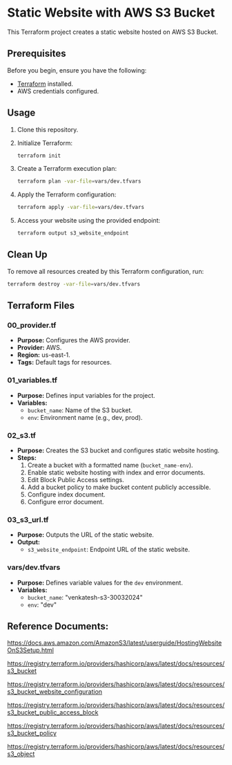 # Static Website with AWS S3 Bucket

This Terraform project creates a static website hosted on AWS S3 Bucket.


## Prerequisites

Before you begin, ensure you have the following:

- [Terraform](https://www.terraform.io/) installed.
- AWS credentials configured.

## Usage

1. Clone this repository.
2. Initialize Terraform:

    ```sh
    terraform init
    ```

3. Create a Terraform execution plan:

    ```sh
    terraform plan -var-file=vars/dev.tfvars
    ```

4. Apply the Terraform configuration:

    ```sh
    terraform apply -var-file=vars/dev.tfvars
    ```

5. Access your website using the provided endpoint:

    ```sh
    terraform output s3_website_endpoint
    ```

## Clean Up

To remove all resources created by this Terraform configuration, run:

```sh
terraform destroy -var-file=vars/dev.tfvars
```

## Terraform Files

### 00_provider.tf

- **Purpose:** Configures the AWS provider.
- **Provider:** AWS.
- **Region:** us-east-1.
- **Tags:** Default tags for resources.

### 01_variables.tf

- **Purpose:** Defines input variables for the project.
- **Variables:**
  - `bucket_name`: Name of the S3 bucket.
  - `env`: Environment name (e.g., dev, prod).

### 02_s3.tf

- **Purpose:** Creates the S3 bucket and configures static website hosting.
- **Steps:**
  1. Create a bucket with a formatted name (`bucket_name-env`).
  2. Enable static website hosting with index and error documents.
  3. Edit Block Public Access settings.
  4. Add a bucket policy to make bucket content publicly accessible.
  5. Configure index document.
  6. Configure error document.

### 03_s3_url.tf

- **Purpose:** Outputs the URL of the static website.
- **Output:**
  - `s3_website_endpoint`: Endpoint URL of the static website.

### vars/dev.tfvars

- **Purpose:** Defines variable values for the `dev` environment.
- **Variables:**
  - `bucket_name`: "venkatesh-s3-30032024"
  - `env`: "dev"



## Reference Documents:

https://docs.aws.amazon.com/AmazonS3/latest/userguide/HostingWebsiteOnS3Setup.html

https://registry.terraform.io/providers/hashicorp/aws/latest/docs/resources/s3_bucket

https://registry.terraform.io/providers/hashicorp/aws/latest/docs/resources/s3_bucket_website_configuration

https://registry.terraform.io/providers/hashicorp/aws/latest/docs/resources/s3_bucket_public_access_block

https://registry.terraform.io/providers/hashicorp/aws/latest/docs/resources/s3_bucket_policy

https://registry.terraform.io/providers/hashicorp/aws/latest/docs/resources/s3_object